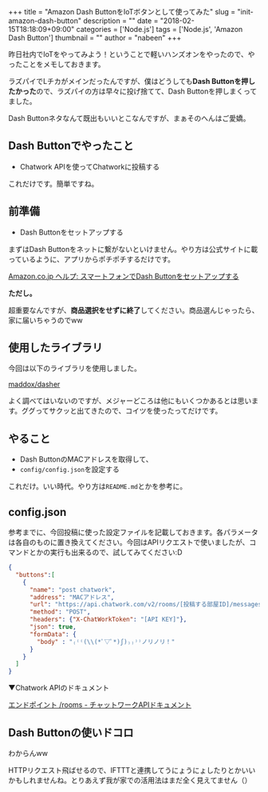 +++
title = "Amazon Dash ButtonをIoTボタンとして使ってみた"
slug = "init-amazon-dash-button"
description = ""
date = "2018-02-15T18:18:09+09:00"
categories = ['Node.js']
tags = ['Node.js', 'Amazon Dash Button']
thumbnail = ""
author = "nabeen"
+++

昨日社内でIoTをやってみよう！ということで軽いハンズオンをやったので、やったことをメモしておきます。

ラズパイでLチカがメインだったんですが、僕はどうしても**Dash Buttonを押したかった**ので、ラズパイの方は早々に投げ捨てて、Dash Buttonを押しまくってました。

Dash Buttonネタなんて既出もいいとこなんですが、まぁそのへんはご愛嬌。

## Dash Buttonでやったこと

- Chatwork APIを使ってChatworkに投稿する

これだけです。簡単ですね。

## 前準備

- Dash Buttonをセットアップする

まずはDash Buttonをネットに繋がないといけません。やり方は公式サイトに載っているように、アプリからポチポチするだけです。

[Amazon\.co\.jp ヘルプ: スマートフォンでDash Buttonをセットアップする](https://www.amazon.co.jp/gp/help/customer/display.html?nodeId=201746340)

**ただし。**

超重要なんですが、**商品選択をせずに終了**してください。商品選んじゃったら、家に届いちゃうのでww

## 使用したライブラリ

今回は以下のライブラリを使用しました。

[maddox/dasher](https://github.com/maddox/dasher)

よく調べてはいないのですが、メジャーどころは他にもいくつかあるとは思います。ググってサクッと出てきたので、コイツを使ったってだけです。

## やること

- Dash ButtonのMACアドレスを取得して、
- `config/config.json`を設定する

これだけ。いい時代。やり方は`README.md`とかを参考に。

## config.json

参考までに、今回投稿に使った設定ファイルを記載しておきます。各パラメータは各自のものに置き換えてください。今回はAPIリクエストで使いましたが、コマンドとかの実行も出来るので、試してみてください:D

```json
{
  "buttons":[
    {
      "name": "post chatwork",
      "address": "MACアドレス",
      "url": "https://api.chatwork.com/v2/rooms/[投稿する部屋ID]/messages",
      "method": "POST",
      "headers": {"X-ChatWorkToken": "[API KEY]"},
      "json": true,
      "formData": {
        "body" : "₍⁽⁽(\\(*ﾟ▽ﾟ*)ʃ)₎₎⁾⁾ノリノリ！"
      }
    }
  ]
}
```

▼Chatwork APIのドキュメント

[エンドポイント /rooms \- チャットワークAPIドキュメント](http://developer.chatwork.com/ja/endpoint_rooms.html)

## Dash Buttonの使いドコロ

わからんww

HTTPリクエスト飛ばせるので、IFTTTと連携してうにょうにょしたりとかいいかもしれませんね。とりあえず我が家での活用法はまだ全く見えてません（）
